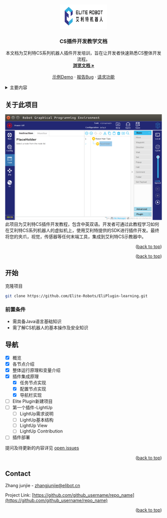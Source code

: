 
<a name="readme-top"></a>

<!-- [![Contributors][contributors-shield]][contributors-url]
[![Forks][forks-shield]][forks-url]
[![Stargazers][stars-shield]][stars-url]
[![Issues][issues-shield]][issues-url]
[![MIT License][license-shield]][license-url]
[![LinkedIn][linkedin-shield]][linkedin-url] -->



<!-- PROJECT LOGO -->
<br />

<div align="center">
  <a href="https://github.com/Elite-Robots/EliPlugin-learning">
    <img src="images/logo.png" alt="Logo" width="150" height="80">
  </a>

<h3 align="center">CS插件开发教学文档</h3>

  <p align="center">
    本文档为艾利特CS系列机器人插件开发培训，旨在让开发者快速熟悉CS整体开发流程。
    <br />
    <a href="https://github.com/Elite-Robots/EliPlugin-learning"><strong>浏览文档 »</strong></a>
    <br />
    <br />
    <a href="https://github.com/Elite-Robots/EliPlugin-learning">示例Demo</a>
    ·
    <a href="https://github.com/Elite-Robots/EliPlugin-learning/issues">报告Bug</a>
    ·
    <a href="https://github.com/Elite-Robots/EliPlugin-learning/issues">请求功能</a>
  </p>
</div>



<!-- TABLE OF CONTENTS -->
<details>
  <summary>主要内容</summary>
  <ol>
    <li>
      <a href="#about-the-project">关于此工程</a>
      <!-- <ul>
        <li><a href="#built-with">构建</a></li>
      </ul> -->
    </li>
    <li>
      <a href="#getting-started">开始</a>
      <ul>
        <li><a href="#prerequisites">前置条件</a></li>
        <li><a href="#installation">安装</a></li>
      </ul>
    </li>
    <li><a href="#usage">使用</a></li>
    <li><a href="#roadmap">路线</a></li>
    <li><a href="#contributing">贡献</a></li>
    <li><a href="#license">许可</a></li>
    <li><a href="#contact">联系我们</a></li>
    <!-- <li><a href="#acknowledgments">Acknowledgments</a></li> -->
  </ol>
</details>



<!-- ABOUT THE PROJECT -->
## 关于此项目

[![Product Name Screen Shot][product-screenshot]](https://example.com)
此项目为艾利特CS插件开发教程，包含中英双语。开发者可通过此教程学习如何在艾利特CS系列机器人的虚拟机上，使用艾利特提供的SDK进行插件开发。最终将您的夹爪，视觉，传感器等任何末端工具，集成到艾利特CS示教器中。


<p align="right">(<a href="#readme-top">back to top</a>)</p>



<!-- ### 构建环境 -->

<!-- * [![InteliJ IDEA][InteliJ]][InteliJ-url]
* [![React][React.js]][React-url]
* [![Vue][Vue.js]][Vue-url]
* [![Angular][Angular.io]][Angular-url]
* [![Svelte][Svelte.dev]][Svelte-url]
* [![Laravel][Laravel.com]][Laravel-url]
* [![Bootstrap][Bootstrap.com]][Bootstrap-url]
* [![JQuery][JQuery.com]][JQuery-url] -->

<!-- * InteliJ IDEA
* EliSim
* ElitePluginSDK -->

<p align="right">(<a href="#readme-top">back to top</a>)</p>



<!-- GETTING STARTED -->
## 开始

克隆项目
   ```sh
   git clone https://github.com/Elite-Robots/EliPlugin-learning.git
   ```

### 前置条件

* 需具备Java语言基础知识
* 需了解CS机器人的基本操作及安全知识


<!-- ### 安装 -->



<!-- 3. Install NPM packages
   ```sh
   npm install
   ```
4. Enter your API in `config.js`
   ```js
   const API_KEY = 'ENTER YOUR API';
   ```

<p align="right">(<a href="#readme-top">back to top</a>)</p> -->



<!-- USAGE EXAMPLES -->
<!-- ## Usage

Use this space to show useful examples of how a project can be used. Additional screenshots, code examples and demos work well in this space. You may also link to more resources.

_For more examples, please refer to the [Documentation](https://example.com)_

<p align="right">(<a href="#readme-top">back to top</a>)</p>
 -->


<!-- ROADMAP -->
## 导航

- [x] 概览
- [x] 各节点介绍
- [x] 整体运行原理和变量介绍
- [x] 插件集成原理
    - [x] 任务节点实现
    - [x] 配置节点实现
    - [x] 导航栏实现
- [ ] Elite Plugin新建项目
- [ ] 第一个插件-LightUp
    - [ ] LightUp需求说明
    - [ ] LightUp基本结构
    - [ ] LightUp View
    - [ ] LightUp Contribution
- [ ] 插件部署

提问及待更新的内容详见 [open issues](https://github.com/Elite-Robots/EliPlugin-learning/issues)

<p align="right">(<a href="#readme-top">back to top</a>)</p>



<!-- CONTRIBUTING
## Contributing

Contributions are what make the open source community such an amazing place to learn, inspire, and create. Any contributions you make are **greatly appreciated**.

If you have a suggestion that would make this better, please fork the repo and create a pull request. You can also simply open an issue with the tag "enhancement".
Don't forget to give the project a star! Thanks again!

1. Fork the Project
2. Create your Feature Branch (`git checkout -b feature/AmazingFeature`)
3. Commit your Changes (`git commit -m 'Add some AmazingFeature'`)
4. Push to the Branch (`git push origin feature/AmazingFeature`)
5. Open a Pull Request -->

<!-- <p align="right">(<a href="#readme-top">back to top</a>)</p> -->



<!-- LICENSE -->
<!-- ## License

Distributed under the MIT License. See `LICENSE.txt` for more information.

<p align="right">(<a href="#readme-top">back to top</a>)</p> -->



<!-- CONTACT -->
## Contact

Zhang junjie - zhangjunjie@elibot.cn

Project Link: [https://github.com/github_username/repo_name](https://github.com/github_username/repo_name)

<p align="right">(<a href="#readme-top">back to top</a>)</p>



<!-- ACKNOWLEDGMENTS -->
<!-- ## Acknowledgments

* []()
* []()
* []() -->

<!-- <p align="right">(<a href="#readme-top">back to top</a>)</p> -->



<!-- MARKDOWN LINKS & IMAGES -->
<!-- https://www.markdownguide.org/basic-syntax/#reference-style-links -->
[contributors-shield]: https://img.shields.io/github/contributors/github_username/repo_name.svg?style=for-the-badge
[contributors-url]: https://github.com/Elite-Robots/EliPlugin-learning/contributors
[forks-shield]: https://img.shields.io/github/forks/github_username/repo_name.svg?style=for-the-badge
[forks-url]: https://github.com/github_username/repo_name/network/members
[stars-shield]: https://img.shields.io/github/stars/github_username/repo_name.svg?style=for-the-badge
[stars-url]: https://github.com/github_username/repo_name/stargazers
[issues-shield]: https://img.shields.io/github/issues/github_username/repo_name.svg?style=for-the-badge
[issues-url]: https://github.com/github_username/repo_name/issues
[license-shield]: https://img.shields.io/github/license/github_username/repo_name.svg?style=for-the-badge
[license-url]: https://github.com/github_username/repo_name/blob/master/LICENSE.txt
[linkedin-shield]: https://img.shields.io/badge/-LinkedIn-black.svg?style=for-the-badge&logo=linkedin&colorB=555
[linkedin-url]: https://linkedin.com/in/linkedin_username
[product-screenshot]: images/screenshot.png
[InteliJ]: https://img.shields.io/badge/next.js-000000?style=for-the-badge&logo=nextdotjs&logoColor=white
[InteliJ-url]: https://www.jetbrains.com/idea/
[React.js]: https://img.shields.io/badge/React-20232A?style=for-the-badge&logo=react&logoColor=61DAFB
[React-url]: https://reactjs.org/
[Vue.js]: https://img.shields.io/badge/Vue.js-35495E?style=for-the-badge&logo=vuedotjs&logoColor=4FC08D
[Vue-url]: https://vuejs.org/
[Angular.io]: https://img.shields.io/badge/Angular-DD0031?style=for-the-badge&logo=angular&logoColor=white
[Angular-url]: https://angular.io/
[Svelte.dev]: https://img.shields.io/badge/Svelte-4A4A55?style=for-the-badge&logo=svelte&logoColor=FF3E00
[Svelte-url]: https://svelte.dev/
[Laravel.com]: https://img.shields.io/badge/Laravel-FF2D20?style=for-the-badge&logo=laravel&logoColor=white
[Laravel-url]: https://laravel.com
[Bootstrap.com]: https://img.shields.io/badge/Bootstrap-563D7C?style=for-the-badge&logo=bootstrap&logoColor=white
[Bootstrap-url]: https://getbootstrap.com
[JQuery.com]: https://img.shields.io/badge/jQuery-0769AD?style=for-the-badge&logo=jquery&logoColor=white
[JQuery-url]: https://jquery.com
